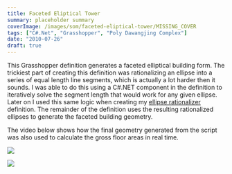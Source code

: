 ```yaml
---
title: Faceted Eliptical Tower
summary: placeholder summary
coverImage: /images/som/faceted-eliptical-tower/MISSING_COVER
tags: ["C#.Net", "Grasshopper", "Poly Dawangjing Complex"]
date: "2010-07-26"
draft: true
---
```


This Grasshopper definition generates a faceted elliptical building form. The trickiest part of creating this definition was rationalizing an ellipse into a series of equal length line segments, which is actually a lot harder then it sounds. I was able to do this using a C#.NET component in the definition to iteratively solve the segment length that would work for any given ellipse. Later on I used this same logic when creating my [ellipse rationalizer](http://www.ericanastas.com/ellipse-rationalizer/ "Ellipse Rationalizer") definition. The remainder of the definition uses the resulting rationalized ellipses to generate the faceted building geometry.

The video below shows how the final geometry generated from the script was also used to calculate the gross floor areas in real time.

![](/images/som/faceted-eliptical-tower/facet-tower.jpg)

![](/images/som/faceted-eliptical-tower/1753.jpg)
